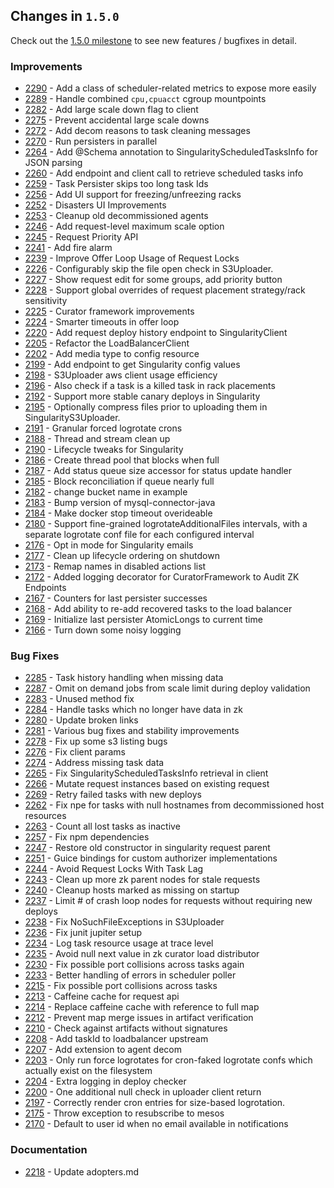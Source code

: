 ## Changes in `1.5.0`

Check out the [1.5.0 milestone](https://github.com/HubSpot/Singularity/milestone/46?closed=1) to see new features / bugfixes in detail.

### Improvements

- [2290](https://github.com/HubSpot/Singularity/pull/2290) - Add a class of scheduler-related metrics to expose more easily
- [2289](https://github.com/HubSpot/Singularity/pull/2289) - Handle combined `cpu,cpuacct` cgroup mountpoints
- [2282](https://github.com/HubSpot/Singularity/pull/2282) - Add large scale down flag to client
- [2275](https://github.com/HubSpot/Singularity/pull/2275) - Prevent accidental large scale downs
- [2272](https://github.com/HubSpot/Singularity/pull/2272) - Add decom reasons to task cleaning messages
- [2270](https://github.com/HubSpot/Singularity/pull/2270) - Run persisters in parallel
- [2264](https://github.com/HubSpot/Singularity/pull/2264) - Add @Schema annotation to SingularityScheduledTasksInfo for JSON parsing
- [2260](https://github.com/HubSpot/Singularity/pull/2260) - Add endpoint and client call to retrieve scheduled tasks info
- [2259](https://github.com/HubSpot/Singularity/pull/2259) - Task Persister skips too long task Ids
- [2256](https://github.com/HubSpot/Singularity/pull/2256) - Add UI support for freezing/unfreezing racks
- [2252](https://github.com/HubSpot/Singularity/pull/2252) - Disasters UI Improvements
- [2253](https://github.com/HubSpot/Singularity/pull/2253) - Cleanup old decommissioned agents
- [2246](https://github.com/HubSpot/Singularity/pull/2246) - Add request-level maximum scale option 
- [2245](https://github.com/HubSpot/Singularity/pull/2245) - Request Priority API
- [2241](https://github.com/HubSpot/Singularity/pull/2241) - Add fire alarm
- [2239](https://github.com/HubSpot/Singularity/pull/2239) - Improve Offer Loop Usage of Request Locks
- [2226](https://github.com/HubSpot/Singularity/pull/2226) - Configurably skip the file open check in S3Uploader.
- [2227](https://github.com/HubSpot/Singularity/pull/2227) - Show request edit for some groups, add priority button
- [2228](https://github.com/HubSpot/Singularity/pull/2228) - Support global overrides of request placement strategy/rack sensitivity
- [2225](https://github.com/HubSpot/Singularity/pull/2225) - Curator framework improvements
- [2224](https://github.com/HubSpot/Singularity/pull/2224) - Smarter timeouts in offer loop
- [2220](https://github.com/HubSpot/Singularity/pull/2220) - Add request deploy history endpoint to SingularityClient
- [2205](https://github.com/HubSpot/Singularity/pull/2205) - Refactor the LoadBalancerClient
- [2202](https://github.com/HubSpot/Singularity/pull/2202) - Add media type to config resource
- [2199](https://github.com/HubSpot/Singularity/pull/2199) - Add endpoint to get Singularity config values
- [2198](https://github.com/HubSpot/Singularity/pull/2198) - S3Uploader aws client usage efficiency
- [2196](https://github.com/HubSpot/Singularity/pull/2196) - Also check if a task is a killed task in rack placements
- [2192](https://github.com/HubSpot/Singularity/pull/2192) - Support more stable canary deploys in Singularity
- [2195](https://github.com/HubSpot/Singularity/pull/2195) - Optionally compress files prior to uploading them in SingularityS3Uploader.
- [2191](https://github.com/HubSpot/Singularity/pull/2191) - Granular forced logrotate crons
- [2188](https://github.com/HubSpot/Singularity/pull/2188) - Thread and stream clean up
- [2190](https://github.com/HubSpot/Singularity/pull/2190) - Lifecycle tweaks for Singularity
- [2186](https://github.com/HubSpot/Singularity/pull/2186) - Create thread pool that blocks when full
- [2187](https://github.com/HubSpot/Singularity/pull/2187) - Add status queue size accessor for status update handler
- [2185](https://github.com/HubSpot/Singularity/pull/2185) - Block reconciliation if queue nearly full
- [2182](https://github.com/HubSpot/Singularity/pull/2182) - change bucket name in example
- [2183](https://github.com/HubSpot/Singularity/pull/2183) - Bump version of mysql-connector-java
- [2184](https://github.com/HubSpot/Singularity/pull/2184) - Make docker stop timeout overideable
- [2180](https://github.com/HubSpot/Singularity/pull/2180) - Support fine-grained logrotateAdditionalFiles intervals, with a separate logrotate conf file for each configured interval
- [2176](https://github.com/HubSpot/Singularity/pull/2176) - Opt in mode for Singularity emails
- [2177](https://github.com/HubSpot/Singularity/pull/2177) - Clean up lifecycle ordering on shutdown
- [2173](https://github.com/HubSpot/Singularity/pull/2173) - Remap names in disabled actions list
- [2172](https://github.com/HubSpot/Singularity/pull/2172) - Added logging decorator for CuratorFramework to Audit ZK Endpoints
- [2167](https://github.com/HubSpot/Singularity/pull/2167) - Counters for last persister successes
- [2168](https://github.com/HubSpot/Singularity/pull/2168) - Add ability to re-add recovered tasks to the load balancer
- [2169](https://github.com/HubSpot/Singularity/pull/2169) - Initialize last persister AtomicLongs to current time
- [2166](https://github.com/HubSpot/Singularity/pull/2166) - Turn down some noisy logging

### Bug Fixes

- [2285](https://github.com/HubSpot/Singularity/pull/2285) - Task history handling when missing data
- [2287](https://github.com/HubSpot/Singularity/pull/2287) - Omit on demand jobs from scale limit during deploy validation
- [2283](https://github.com/HubSpot/Singularity/pull/2283) - Unused method fix
- [2284](https://github.com/HubSpot/Singularity/pull/2284) - Handle tasks which no longer have data in zk
- [2280](https://github.com/HubSpot/Singularity/pull/2280) - Update broken links
- [2281](https://github.com/HubSpot/Singularity/pull/2281) - Various bug fixes and stability improvements
- [2278](https://github.com/HubSpot/Singularity/pull/2278) - Fix up some s3 listing bugs
- [2276](https://github.com/HubSpot/Singularity/pull/2276) - Fix client params
- [2274](https://github.com/HubSpot/Singularity/pull/2274) - Address missing task data
- [2265](https://github.com/HubSpot/Singularity/pull/2265) - Fix SingularityScheduledTasksInfo retrieval in client
- [2266](https://github.com/HubSpot/Singularity/pull/2266) - Mutate request instances based on existing request
- [2269](https://github.com/HubSpot/Singularity/pull/2269) - Retry failed tasks with new deploys
- [2262](https://github.com/HubSpot/Singularity/pull/2262) - Fix npe for tasks with null hostnames from decommissioned host resources
- [2263](https://github.com/HubSpot/Singularity/pull/2263) - Count all lost tasks as inactive
- [2257](https://github.com/HubSpot/Singularity/pull/2257) - Fix npm dependencies
- [2247](https://github.com/HubSpot/Singularity/pull/2247) - Restore old constructor in singularity request parent
- [2251](https://github.com/HubSpot/Singularity/pull/2251) - Guice bindings for custom authorizer implementations
- [2244](https://github.com/HubSpot/Singularity/pull/2244) - Avoid Request Locks With Task Lag
- [2243](https://github.com/HubSpot/Singularity/pull/2243) - Clean up more zk parent nodes for stale requests
- [2240](https://github.com/HubSpot/Singularity/pull/2240) - Cleanup hosts marked as missing on startup
- [2237](https://github.com/HubSpot/Singularity/pull/2237) - Limit # of crash loop nodes for requests without requiring new deploys
- [2238](https://github.com/HubSpot/Singularity/pull/2238) - Fix NoSuchFileExceptions in S3Uploader
- [2236](https://github.com/HubSpot/Singularity/pull/2236) - Fix junit jupiter setup
- [2234](https://github.com/HubSpot/Singularity/pull/2234) - Log task resource usage at trace level
- [2235](https://github.com/HubSpot/Singularity/pull/2235) - Avoid null next value in zk curator load distributor
- [2230](https://github.com/HubSpot/Singularity/pull/2230) - Fix possible port collisions across tasks again
- [2233](https://github.com/HubSpot/Singularity/pull/2233) - Better handling of errors in scheduler poller
- [2215](https://github.com/HubSpot/Singularity/pull/2215) - Fix possible port collisions across tasks
- [2213](https://github.com/HubSpot/Singularity/pull/2213) - Caffeine cache for request api
- [2214](https://github.com/HubSpot/Singularity/pull/2214) - Replace caffeine cache with reference to full map
- [2212](https://github.com/HubSpot/Singularity/pull/2212) - Prevent map merge issues in artifact verification
- [2210](https://github.com/HubSpot/Singularity/pull/2210) - Check against artifacts without signatures
- [2208](https://github.com/HubSpot/Singularity/pull/2208) - Add taskId to loadbalancer upstream
- [2207](https://github.com/HubSpot/Singularity/pull/2207) - Add extension to agent decom
- [2203](https://github.com/HubSpot/Singularity/pull/2203) - Only run force logrotates for cron-faked logrotate confs which actually exist on the filesystem
- [2204](https://github.com/HubSpot/Singularity/pull/2204) - Extra logging in deploy checker
- [2200](https://github.com/HubSpot/Singularity/pull/2200) - One additional null check in uploader client return
- [2197](https://github.com/HubSpot/Singularity/pull/2197) - Correctly render cron entries for size-based logrotation.
- [2175](https://github.com/HubSpot/Singularity/pull/2175) - Throw exception to resubscribe to mesos
- [2170](https://github.com/HubSpot/Singularity/pull/2170) - Default to user id when no email available in notifications

### Documentation

- [2218](https://github.com/HubSpot/Singularity/pull/2218) - Update adopters.md
